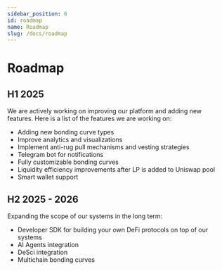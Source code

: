 ```yaml
---
sidebar_position: 6
id: roadmap
name: Roadmap
slug: /docs/roadmap
---
```


# Roadmap

## H1 2025

We are actively working on improving our platform and adding new features. Here is a list of the features we are working on:

- Adding new bonding curve types
- Improve analytics and visualizations
- Implement anti-rug pull mechanisms and vesting strategies
- Telegram bot for notifications
- Fully customizable bonding curves
- Liquidity efficiency improvements after LP is added to Uniswap pool
- Smart wallet support

## H2 2025 - 2026

Expanding the scope of our systems in the long term:

- Developer SDK for building your own DeFi protocols on top of our systems
- AI Agents integration
- DeSci integration
- Multichain bonding curves
